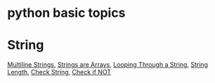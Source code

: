 # python basic topics

<h1>String</h1>
<span>
<a href="">Multiline Strings</a>,
<a href="">Strings are Arrays</a>,
<a href="">Looping Through a String</a>,
<a href="">String Length</a>,
<a href="">Check String</a>,
<a href="">Check if NOT</a>
</span>
